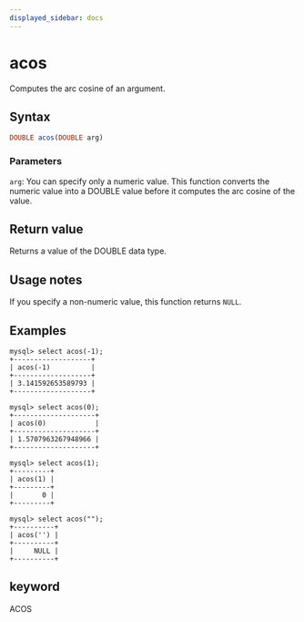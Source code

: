 ```yaml
---
displayed_sidebar: docs
---
```


# acos

Computes the arc cosine of an argument.

## Syntax

```Haskell
DOUBLE acos(DOUBLE arg)
```

### Parameters

`arg`: You can specify only a numeric value. This function converts the numeric value into a DOUBLE value before it computes the arc cosine of the value.

## Return value

Returns a value of the DOUBLE data type.

## Usage notes

If you specify a non-numeric value, this function returns `NULL`.

## Examples

```Plain
mysql> select acos(-1);
+-------------------+
| acos(-1)          |
+-------------------+
| 3.141592653589793 |
+-------------------+

mysql> select acos(0);
+--------------------+
| acos(0)            |
+--------------------+
| 1.5707963267948966 |
+--------------------+

mysql> select acos(1);
+---------+
| acos(1) |
+---------+
|       0 |
+---------+

mysql> select acos("");
+----------+
| acos('') |
+----------+
|     NULL |
+----------+
```

## keyword

ACOS

